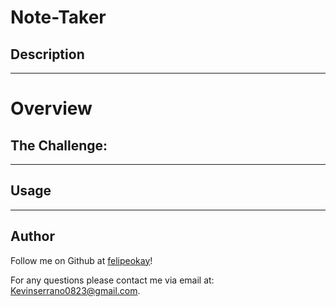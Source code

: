 # Note-Taker

## Description 


---

# Overview

## The Challenge: 



---

## Usage 


---

## Author

Follow me on Github at [felipeokay](https://github.com/felipeokay)!

For any questions please contact me via email at: Kevinserrano0823@gmail.com.